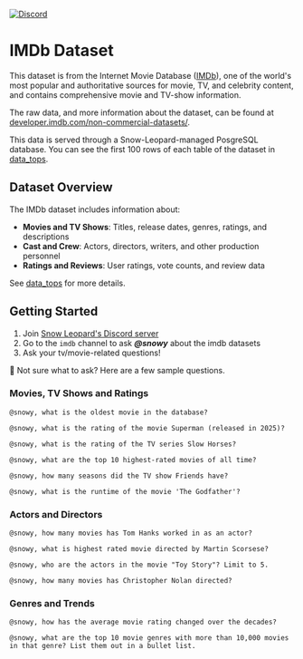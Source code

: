 [![Discord](https://img.shields.io/discord/1379929746875617413?logo=discord&logoColor=white)](https://discord.gg/4uE6uFGyP7)

# IMDb Dataset

This dataset is from the Internet Movie Database ([IMDb](https://www.imdb.com/)), one of the world's most popular and authoritative sources for movie, TV, and celebrity content, and contains comprehensive movie and TV-show information.

The raw data, and more information about the dataset, can be found at [developer.imdb.com/non-commercial-datasets/](https://developer.imdb.com/non-commercial-datasets/).

This data is served through a Snow-Leopard-managed PosgreSQL database. You can see the first 100 rows of each table of the dataset in [data_tops](https://github.com/SnowLeopard-AI/discord_datasets/tree/main/imdb/data_tops). 


## Dataset Overview

The IMDb dataset includes information about:
- **Movies and TV Shows**: Titles, release dates, genres, ratings, and descriptions
- **Cast and Crew**: Actors, directors, writers, and other production personnel
- **Ratings and Reviews**: User ratings, vote counts, and review data

See [data_tops](https://github.com/SnowLeopard-AI/discord_datasets/tree/main/imdb/data_tops) for more details.


## Getting Started

1. Join [Snow Leopard's Discord server](https://discord.gg/4uE6uFGyP7)
2. Go to the `imdb` channel to ask _**@snowy**_ about the imdb datasets
3. Ask your tv/movie-related questions!

🤔 Not sure what to ask? Here are a few sample questions.

### Movies, TV Shows and Ratings
```
@snowy, what is the oldest movie in the database?
```
```
@snowy, what is the rating of the movie Superman (released in 2025)?
```
```
@snowy, what is the rating of the TV series Slow Horses?
```
```
@snowy, what are the top 10 highest-rated movies of all time?
```
```
@snowy, how many seasons did the TV show Friends have?
```
```
@snowy, what is the runtime of the movie 'The Godfather'?
```

### Actors and Directors
```
@snowy, how many movies has Tom Hanks worked in as an actor?
```
```
@snowy, what is highest rated movie directed by Martin Scorsese?
```
```
@snowy, who are the actors in the movie "Toy Story"? Limit to 5.
```
```
@snowy, how many movies has Christopher Nolan directed?
```

### Genres and Trends
```
@snowy, how has the average movie rating changed over the decades?
```
```
@snowy, what are the top 10 movie genres with more than 10,000 movies in that genre? List them out in a bullet list.
```
